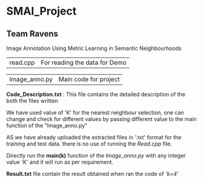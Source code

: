 # SMAI_Project
## Team Ravens 			
Image Annotation Using Metric Learning in Semantic Neighbourhoods
<table>
<tr><td>read.cpp</td><td>For reading the data for Demo</td></tr>
</table>
<table>
<tr><td>Image_anno.py</td><td>Main code for project</td></tr>
</table>

<b>Code_Description.txt</b> : This file contains the detailed description of the both the files written 

We have used value of 'K'  for the nearest neighbour selection, one can change and check for different values by passing different value to the main function of the "Image_anno.py"

AS we have already uploaded the extracted files in '.txt' format for the training and test data. there is no use of running the <I>Read.cpp</I> file.

Directly run the <b>main(k)</b> function of the <I>Image_anno.py</I> with any integer value 'K' and it will run as per requirement.

<b>Result.txt</b>  file contain the result obtained when ran the code of <I>'k=4'</I>
